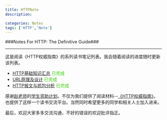 ```yaml
---
title: HTTPNote
description:

categories: Notes
tags: ['HTTP','Note']
---
```

###Notes For HTTP: The Definitive Guide###

***

这是阅读《HTTP权威指南》的系列读书笔记列表。我会随着阅读的进度随时更新该列表。

+ [HTTP基础知识汇总](http://paperplane.ruhoh.com/notes/http%E5%9F%BA%E7%A1%80%E7%9F%A5%E8%AF%86%E6%B1%87%E6%80%BB/) <font color="#33CC00">已完成</font>
+ [URL原理及设计](http://paperplane.ruhoh.com/notes/url%E5%8E%9F%E7%90%86%E5%8F%8A%E8%AE%BE%E8%AE%A1/)  <font color="#33CC00">已完成</font>
+ [HTTP报文与抓包分析](http://paperplane.ruhoh.com/notes/http%E6%8A%A5%E6%96%87%E4%B8%8E%E6%8A%93%E5%8C%85%E5%88%86%E6%9E%90/) <font color="#33CC00">已完成</font>

感谢[赵老师](http://weibo.com/jeffz)的[学生资助计划](https://github.com/JeffreyZhao/ssp)。不仅为我们提供了阅读材料--[《HTTP权威指南》](http://book.douban.com/subject/10746113/)，也提供了这样一个读书交流平台。当然同时希望更多的同学和相关人士加入进来。

最后，欢迎大家多多交流沟通，不好的错误的欢迎批评指正。
